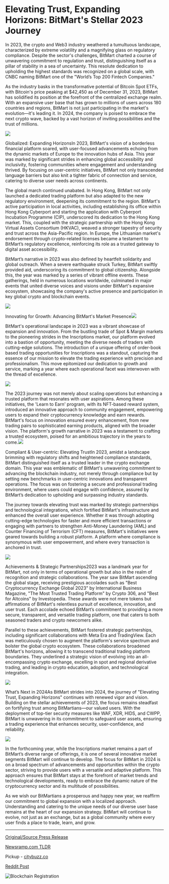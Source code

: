 # Elevating Trust, Expanding Horizons: BitMart's Stellar 2023 Journey

In 2023, the crypto and Web3 industry weathered a tumultuous landscape, characterized by extreme volatility and a magnifying glass on regulatory compliance. Despite the sector's challenges, BitMart charted a course of unwavering commitment to regulation and trust, distinguishing itself as a pillar of stability in a sea of uncertainty. This resolute dedication to upholding the highest standards was recognized on a global scale, with CNBC naming BitMart one of the "World’s Top 200 Fintech Companies."

As the industry basks in the transformative potential of Bitcoin Spot ETFs, with Bitcoin's price peaking at $42,450 as of December 31, 2023, BitMart has solidified its position at the forefront of the centralized exchange realm. With an expansive user base that has grown to millions of users across 180 countries and regions, BitMart is not just participating in the market's evolution—it's leading it. In 2024, the company is poised to embrace the next crypto wave, backed by a vast horizon of inviting possibilities and the trust of millions.

![](https://api.blockchainwire.io/uploads/BitMartExchange/editor_image/f7b43e8a-330f-4563-b88a-f4d22a84313e.png)

Globalized: Expanding HorizonsIn 2023, BitMart's vision of a borderless financial platform soared, with user-focused advancements echoing from the dynamic markets of Europe to the innovation hubs of Asia. This year was marked by significant strides in enhancing global accessibility and inclusivity, fostering communities where engagement and understanding thrived. By focusing on user-centric initiatives, BitMart not only transcended language barriers but also knit a tighter fabric of connection and service, catering to diverse user needs across continents.

The global march continued unabated. In Hong Kong, BitMart not only launched a dedicated trading platform but also adapted to the new regulatory environment, deepening its commitment to the region. BitMart's active participation in local activities, including establishing its office within Hong Kong Cyberport and starting the application with Cyberport Incubation Programme (CIP), underscored its dedication to the Hong Kong market. This, coupled with the strategic partnership with the Hong Kong Virtual Assets Consortium (HKVAC), weaved a stronger tapestry of security and trust across the Asia-Pacific region. In Europe, the Lithuanian market's endorsement through crypto-related licenses became a testament to BitMart’s regulatory excellence, reinforcing its role as a trusted gateway to digital asset accessibility.

BitMart’s narrative in 2023 was also defined by heartfelt solidarity and global outreach. When a severe earthquake struck Turkey, BitMart swiftly provided aid, underscoring its commitment to global citizenship. Alongside this, the year was marked by a series of vibrant offline events. These gatherings, held in numerous locations worldwide, culminated in major events that united diverse voices and visions under BitMart's expansive ecosystem, showcasing the company's active presence and participation in key global crypto and blockchain events.

![](https://api.blockchainwire.io/uploads/BitMartExchange/editor_image/6a99ff92-cb38-4d12-af6e-a73a0a65373f.png)

Innovating for Growth: Advancing BitMart's Market Presence![](https://api.blockchainwire.io/uploads/BitMartExchange/editor_image/d405fe71-7a24-42b6-b5d8-39a66c3ad673.png)

BitMart's operational landscape in 2023 was a vibrant showcase of expansion and innovation. From the bustling trade of Spot & Margin markets to the pioneering strides in the Inscriptions market, our platform evolved into a bastion of opportunity, meeting the diverse needs of traders with cutting-edge solutions. The introduction of a unique offering of order-book based trading opportunities for Inscriptions was a standout, capturing the essence of our mission to elevate the trading experience with precision and professionalism. This move epitomized our dedication to growth and service, marking a year where each operational facet was interwoven with the thread of excellence.

![](https://api.blockchainwire.io/uploads/BitMartExchange/editor_image/d79e9811-dd57-49c3-aab1-26a63107db28.png)

The 2023 journey was not merely about scaling operations but enhancing a trusted platform that resonates with user aspirations. Among these initiatives, the 'Learn to Earn' program, with its NFT-based reward system, introduced an innovative approach to community engagement, empowering users to expand their cryptocurrency knowledge and earn rewards. BitMart's focus on innovation ensured every enhancement, from new trading pairs to sophisticated earning products, aligned with the broader vision. The platform's growth narrative in 2023 was a testament to crafting a trusted ecosystem, poised for an ambitious trajectory in the years to come.![](https://api.blockchainwire.io/uploads/BitMartExchange/editor_image/31a277f8-e13d-428f-b644-2b1a1b9463c3.png)

Compliant & User-centric: Elevating TrustIn 2023, amidst a landscape brimming with regulatory shifts and heightened compliance standards, BitMart distinguished itself as a trusted leader in the crypto exchange domain. This year was emblematic of BitMart's unwavering commitment to advancing the blockchain industry, not merely through compliance but by setting new benchmarks in user-centric innovations and transparent operations. The focus was on fostering a secure and professional trading environment, where users could engage with confidence, assured by BitMart’s dedication to upholding and surpassing industry standards.

The journey towards elevating trust was marked by strategic partnerships and technological integrations, which fortified BitMart's infrastructure and enhanced the overall user experience. Whether it was through adopting cutting-edge technologies for faster and more efficient transactions or engaging with partners to strengthen Anti-Money Laundering (AML) and Counter Financing of Terrorism (CFT) measures, BitMart's initiatives were geared towards building a robust platform. A platform where compliance is synonymous with user empowerment, and where every transaction is anchored in trust.

![](https://api.blockchainwire.io/uploads/BitMartExchange/editor_image/db670401-2a14-47ee-a4c2-9b0eea4172d4.png)

Achievements & Strategic Partnerships2023 was a landmark year for BitMart, not only in terms of operational growth but also in the realm of recognition and strategic collaborations. The year saw BitMart ascending the global stage, receiving prestigious accolades such as "Best Cryptocurrency Exchange Global 2023" by International Business Magazine, "The Most Trusted Trading Platform" by Crypto 306, and "Best for Altcoins" by Investopedia. These awards were not mere tokens but affirmations of BitMart's relentless pursuit of excellence, innovation, and user trust. Each accolade echoed BitMart’s commitment to providing a more secure, transparent, and versatile trading platform, one that caters to both seasoned traders and crypto newcomers alike.

Parallel to these achievements, BitMart fostered strategic partnerships, including significant collaborations with Meta Era and TradingView. Each was meticulously chosen to augment the platform's service spectrum and bolster the global crypto ecosystem. These collaborations broadened BitMart's horizons, allowing it to transcend traditional trading platform boundaries. They underlined a strategic vision of evolving into an all-encompassing crypto exchange, excelling in spot and regional derivative trading, and leading in crypto education, adoption, and technological integration.

![](https://api.blockchainwire.io/uploads/BitMartExchange/editor_image/d83a40a5-c9fb-48ee-87e8-1627c9898cc0.png)

What’s Next in 2024As BitMart strides into 2024, the journey of "Elevating Trust, Expanding Horizons" continues with renewed vigor and vision. Building on the stellar achievements of 2023, the focus remains steadfast on fortifying trust among BitMartians—our valued users. With the deployment of top-tier security measures like WAF, XDR, HIDS, and CWPP, BitMart is unwavering in its commitment to safeguard user assets, ensuring a trading experience that enhances security, user-confidence, and reliability.

![](https://api.blockchainwire.io/uploads/BitMartExchange/editor_image/98dd3b01-5700-4b65-bd7a-763dea5eddc6.png)

In the forthcoming year, while the Inscriptions market remains a part of BitMart’s diverse range of offerings, it is one of several innovative market segments BitMart will continue to develop. The focus for BitMart in 2024 is on a broad spectrum of advancements and opportunities within the crypto sector, striving to provide users with a versatile and adaptive platform. This approach ensures that BitMart stays at the forefront of market trends and technological developments, ready to embrace the dynamic nature of the cryptocurrency sector and its multitude of possibilities.

As we wish our BitMartians a prosperous and happy new year, we reaffirm our commitment to global expansion with a localized approach. Understanding and catering to the unique needs of our diverse user base remains at the heart of our expansion strategy. BitMart will continue to evolve, not just as an exchange, but as a global community where every user finds a place to trade, learn, and grow. 

---

[Original/Source Press Release](https://blockchainwire.io/press-release/elevating-trust-expanding-horizons-bitmarts-stellar-2023-journey)
                    

[Newsramp.com TLDR](https://newsramp.com/curated-news/bitmart-a-pillar-of-stability-in-the-crypto-market/2e2d1b0eccca2db38911acc80306e836) 


Pickup - [citybuzz.co](https://citybuzz.co/2024/01/16/bitmart-s-stellar-2023-journey-elevating-trust-expanding-horizons)
 



[Reddit Post](https://www.reddit.com/r/CryptoNewsInfo/comments/1avdrm1/bitmart_a_pillar_of_stability_in_the_crypto_market/) 



![Blockchain Registration](https://cdn.newsramp.app/blockchainwire/qrcode/242/11/navy_rdS.webp)